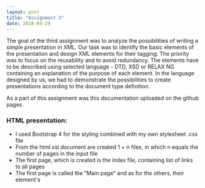 ```yaml
---
layout: post
title: "Assignment 3"
date: 2018-04-29
---
```

The goal of the third assignment was to analyze the possibilities of writing a simple presentation in XML. Our task was to identify the basic elements of the presentation and design XML elements for their tagging. The priority was to focus on the reusability and to avoid redundancy. The elements have to be described using selected language - DTD, XSD or RELAX NG containing an explanation of the purpose of each element. In the language designed by us, we had to demonstrate the possibilities to create presentations according to the document type definition.

As a part of this assignment was this documentation uploaded on the github pages.

### HTML presentation:
- I used Bootstrap 4 for the styling combined with my own stylesheet .css file
- From the html.xsl document are created 1 + n files, in which n equals the number of pages in the input file
- The first page, which is created is the index file, containing list of links to all pages
- The first page is called the "Main page" and as for the others, their element's <title> is used combined with their position number

```xml
<xsl:choose>
    <xsl:when test="position()=1">
        <xsl:variable name="slideName" select="'Main page'"/>
        <xsl:value-of select="concat($slideNumber,'. ', $slideName)"></xsl:value-of>
    </xsl:when>
    <xsl:otherwise>
        <xsl:value-of select="concat($slideNumber,'. ', $slideName)"></xsl:value-of>
    </xsl:otherwise>
</xsl:choose>
```
- Also title on the front page and on all the other pages have different classes assigned, using this block of code:

```xml
<xsl:choose>
    <xsl:when test="parent::page/count(preceding-sibling::page) + 1!=1">
        <xsl:element name="h2">
            <xsl:attribute name="class">mb-5 mt-5 w-100 text-center</xsl:attribute>
            <xsl:apply-templates/>
        </xsl:element>
    </xsl:when>
    <xsl:otherwise>
        <xsl:element name="h1">
            <xsl:attribute name="class">text-center</xsl:attribute>
            <xsl:apply-templates/>
        </xsl:element>
    </xsl:otherwise>
</xsl:choose>
```
### PDF presentation:
- What was a real struggle for me for the pdf version of the presentation, was the nested list, which I accomplished finaly by selecting the nested list separatly from the usual and changing its attributes, only second level of list is supported

### Relax NG validation
- The Relax NG validation is quite simple
- Only second level of list is allowed
- everything, except for title or signature, have to be wrapped in a container
- every page have to have a title and at least one content
